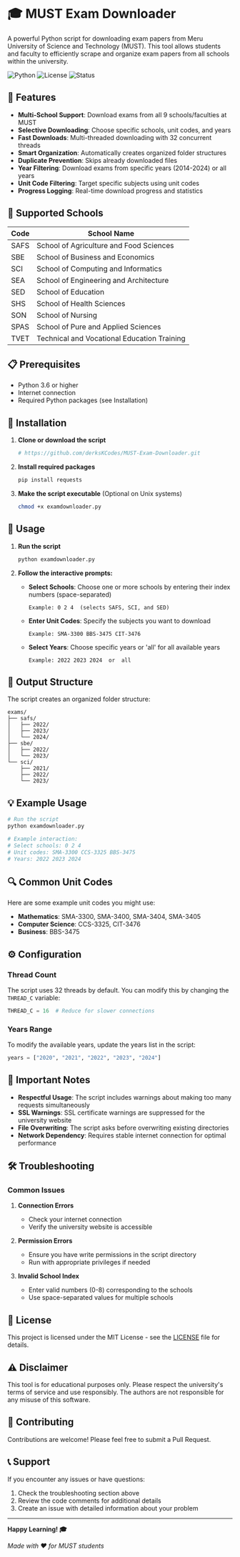 # 🎓 MUST Exam Downloader

A powerful Python script for downloading exam papers from Meru University of Science and Technology (MUST). This tool allows students and faculty to efficiently scrape and organize exam papers from all schools within the university.

![Python](https://img.shields.io/badge/python-v3.6+-blue.svg)
![License](https://img.shields.io/badge/license-MIT-green.svg)
![Status](https://img.shields.io/badge/status-active-success.svg)

## 🚀 Features

- **Multi-School Support**: Download exams from all 9 schools/faculties at MUST
- **Selective Downloading**: Choose specific schools, unit codes, and years
- **Fast Downloads**: Multi-threaded downloading with 32 concurrent threads
- **Smart Organization**: Automatically creates organized folder structures
- **Duplicate Prevention**: Skips already downloaded files
- **Year Filtering**: Download exams from specific years (2014-2024) or all years
- **Unit Code Filtering**: Target specific subjects using unit codes
- **Progress Logging**: Real-time download progress and statistics

## 🏫 Supported Schools

| Code | School Name |
|------|-------------|
| SAFS | School of Agriculture and Food Sciences |
| SBE  | School of Business and Economics |
| SCI  | School of Computing and Informatics |
| SEA  | School of Engineering and Architecture |
| SED  | School of Education |
| SHS  | School of Health Sciences |
| SON  | School of Nursing |
| SPAS | School of Pure and Applied Sciences |
| TVET | Technical and Vocational Education Training |

## 📋 Prerequisites

- Python 3.6 or higher
- Internet connection
- Required Python packages (see Installation)

## 🔧 Installation

1. **Clone or download the script**
   ```bash
   # https://github.com/derksKCodes/MUST-Exam-Downloader.git
   ```

2. **Install required packages**
   ```bash
   pip install requests
   ```

3. **Make the script executable** (Optional on Unix systems)
   ```bash
   chmod +x examdownloader.py
   ```

## 🎯 Usage

1. **Run the script**
   ```bash
   python examdownloader.py
   ```

2. **Follow the interactive prompts:**

   - **Select Schools**: Choose one or more schools by entering their index numbers (space-separated)
     ```
     Example: 0 2 4  (selects SAFS, SCI, and SED)
     ```

   - **Enter Unit Codes**: Specify the subjects you want to download
     ```
     Example: SMA-3300 BBS-3475 CIT-3476
     ```

   - **Select Years**: Choose specific years or 'all' for all available years
     ```
     Example: 2022 2023 2024  or  all
     ```

## 📁 Output Structure

The script creates an organized folder structure:

```
exams/
├── safs/
│   ├── 2022/
│   ├── 2023/
│   └── 2024/
├── sbe/
│   ├── 2022/
│   └── 2023/
└── sci/
    ├── 2021/
    ├── 2022/
    └── 2023/
```

## 💡 Example Usage

```bash
# Run the script
python examdownloader.py

# Example interaction:
# Select schools: 0 2 4
# Unit codes: SMA-3300 CCS-3325 BBS-3475
# Years: 2022 2023 2024
```

## 🔍 Common Unit Codes

Here are some example unit codes you might use:

- **Mathematics**: SMA-3300, SMA-3400, SMA-3404, SMA-3405
- **Computer Science**: CCS-3325, CIT-3476
- **Business**: BBS-3475

## ⚙️ Configuration

### Thread Count
The script uses 32 threads by default. You can modify this by changing the `THREAD_C` variable:

```python
THREAD_C = 16  # Reduce for slower connections
```

### Years Range
To modify the available years, update the years list in the script:

```python
years = ["2020", "2021", "2022", "2023", "2024"]
```

## 🚨 Important Notes

- **Respectful Usage**: The script includes warnings about making too many requests simultaneously
- **SSL Warnings**: SSL certificate warnings are suppressed for the university website
- **File Overwriting**: The script asks before overwriting existing directories
- **Network Dependency**: Requires stable internet connection for optimal performance

## 🛠️ Troubleshooting

### Common Issues

1. **Connection Errors**
   - Check your internet connection
   - Verify the university website is accessible

2. **Permission Errors**
   - Ensure you have write permissions in the script directory
   - Run with appropriate privileges if needed

3. **Invalid School Index**
   - Enter valid numbers (0-8) corresponding to the schools
   - Use space-separated values for multiple schools

## 📝 License

This project is licensed under the MIT License - see the [LICENSE](LICENSE) file for details.

## ⚠️ Disclaimer

This tool is for educational purposes only. Please respect the university's terms of service and use responsibly. The authors are not responsible for any misuse of this software.

## 🤝 Contributing

Contributions are welcome! Please feel free to submit a Pull Request.

## 📞 Support

If you encounter any issues or have questions:

1. Check the troubleshooting section above
2. Review the code comments for additional details
3. Create an issue with detailed information about your problem

---

**Happy Learning! 🎓**

*Made with ❤️ for MUST students*
```

